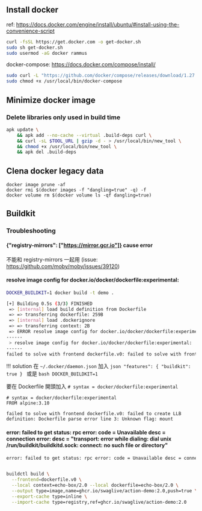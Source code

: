 
## Install docker
ref: https://docs.docker.com/engine/install/ubuntu/#install-using-the-convenience-script

```bash
curl -fsSL https://get.docker.com -o get-docker.sh
sudo sh get-docker.sh
sudo usermod -aG docker rammus
```

docker-compose: https://docs.docker.com/compose/install/
```bash
sudo curl -L "https://github.com/docker/compose/releases/download/1.27.4/docker-compose-$(uname -s)-$(uname -m)" -o /usr/local/bin/docker-compose
sudo chmod +x /usr/local/bin/docker-compose
```

## Minimize docker image
### Delete libraries only used in build time
```bash
apk update \
	&& apk add --no-cache --virtual .build-deps curl \
	&& curl -sL $TOOL_URL | gzip -d - > /usr/local/bin/new_tool \
	&& chmod +x /usr/local/bin/new_tool \
	&& apk del .build-deps
```

## Clena docker legacy data
```
docker image prune -af
docker rmi $(docker images -f "dangling=true" -q) -f
docker volume rm $(docker volume ls -qf dangling=true)
```


## Buildkit

### Troubleshooting

#### {"registry-mirrors": ["https://mirror.gcr.io"]} cause error
不能和 registry-mirrors 一起用 (issue: https://github.com/moby/moby/issues/39120)

#### resolve image config for docker.io/docker/dockerfile:experimental:
```bash
DOCKER_BUILDKIT=1 docker build -t demo .

[+] Building 0.5s (3/3) FINISHED
 => [internal] load build definition from Dockerfile                                                                         0.0s
 => => transferring dockerfile: 259B                                                                                         0.0s
 => [internal] load .dockerignore                                                                                            0.0s
 => => transferring context: 2B                                                                                              0.0s
 => ERROR resolve image config for docker.io/docker/dockerfile:experimental                                                  0.5s
------
 > resolve image config for docker.io/docker/dockerfile:experimental:
------
failed to solve with frontend dockerfile.v0: failed to solve with frontend gateway.v0: docker.io/docker/dockerfile:experimental not found
```

!!! solution
	在 `~/.docker/daemon.json` 加入
	```json
	"features": {
		"buildkit": true
	}
	```
	或是
	```bash
	DOCKER_BUILDKIT=1
	```

要在 Dockerfile 開頭加入 `# syntax = docker/dockerfile:experimental`
```
# syntax = docker/dockerfile:experimental
FROM alpine:3.10
```
```
failed to solve with frontend dockerfile.v0: failed to create LLB definition: Dockerfile parse error line 3: Unknown flag: mount
```


#### error: failed to get status: rpc error: code = Unavailable desc = connection error: desc = "transport: error while dialing: dial unix /run/buildkit/buildkitd.sock: connect: no such file or directory"

```bash
error: failed to get status: rpc error: code = Unavailable desc = connection error: desc = "transport: error while dialing: dial unix /run/buildkit/buildkitd.sock: connect: no such file or directory"
```

```bash

buildctl build \
  --frontend=dockerfile.v0 \
  --local context=echo-box/2.0 --local dockerfile=echo-box/2.0 \
  --output type=image,name=ghcr.io/swaglive/action-demo:2.0,push=true \
  --export-cache type=inline \
  --import-cache type=registry,ref=ghcr.io/swaglive/action-demo:2.0
```
